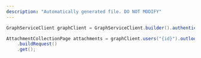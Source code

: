 ```yaml
---
description: "Automatically generated file. DO NOT MODIFY"
---
```

<!-- markdownlint-disable MD041 -->

```java
GraphServiceClient graphClient = GraphServiceClient.builder().authenticationProvider( authProvider ).buildClient();

AttachmentCollectionPage attachments = graphClient.users("{id}").outlook().tasks("{id}").attachments()
    .buildRequest()
    .get();
```
